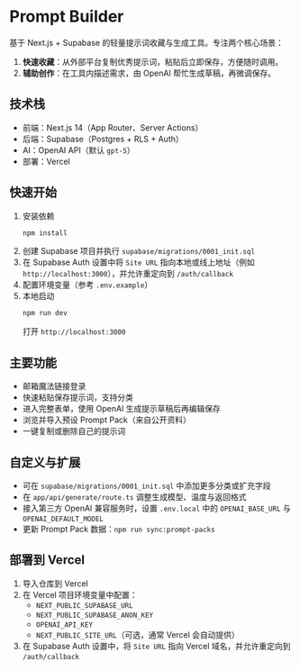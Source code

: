 # Prompt Builder

基于 Next.js + Supabase 的轻量提示词收藏与生成工具。专注两个核心场景：

1. **快速收藏**：从外部平台复制优秀提示词，粘贴后立即保存，方便随时调用。
2. **辅助创作**：在工具内描述需求，由 OpenAI 帮忙生成草稿，再微调保存。

## 技术栈

- 前端：Next.js 14（App Router、Server Actions）
- 后端：Supabase（Postgres + RLS + Auth）
- AI：OpenAI API（默认 `gpt-5`）
- 部署：Vercel

## 快速开始

1. 安装依赖
   ```bash
   npm install
   ```
2. 创建 Supabase 项目并执行 `supabase/migrations/0001_init.sql`
3. 在 Supabase Auth 设置中将 `Site URL` 指向本地或线上地址（例如 `http://localhost:3000`），并允许重定向到 `/auth/callback`
4. 配置环境变量（参考 `.env.example`）
5. 本地启动
   ```bash
   npm run dev
   ```
   打开 `http://localhost:3000`

## 主要功能

- 邮箱魔法链接登录
- 快速粘贴保存提示词，支持分类
- 进入完整表单，使用 OpenAI 生成提示草稿后再编辑保存
- 浏览并导入预设 Prompt Pack（来自公开资料）
- 一键复制或删除自己的提示词

## 自定义与扩展

- 可在 `supabase/migrations/0001_init.sql` 中添加更多分类或扩充字段
- 在 `app/api/generate/route.ts` 调整生成模型、温度与返回格式
- 接入第三方 OpenAI 兼容服务时，设置 `.env.local` 中的 `OPENAI_BASE_URL` 与 `OPENAI_DEFAULT_MODEL`
- 更新 Prompt Pack 数据：`npm run sync:prompt-packs`

## 部署到 Vercel

1. 导入仓库到 Vercel
2. 在 Vercel 项目环境变量中配置：
   - `NEXT_PUBLIC_SUPABASE_URL`
   - `NEXT_PUBLIC_SUPABASE_ANON_KEY`
   - `OPENAI_API_KEY`
   - `NEXT_PUBLIC_SITE_URL`（可选，通常 Vercel 会自动提供）
3. 在 Supabase Auth 设置中，将 `Site URL` 指向 Vercel 域名，并允许重定向到 `/auth/callback`
